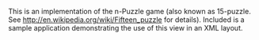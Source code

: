 This is an implementation of the n-Puzzle game (also known as 15-puzzle. See http://en.wikipedia.org/wiki/Fifteen_puzzle for details). Included is a sample application demonstrating the use of this view in an XML layout.